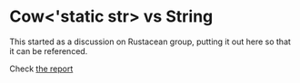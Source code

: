 # Cow<'static str> vs String

This started as a discussion on Rustacean group, putting it out here so that it can be referenced.

Check [the report](./REPORT.md)